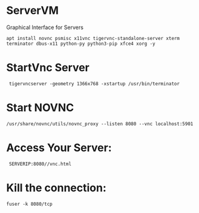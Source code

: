# ServerVM
Graphical Interface for Servers
       
    apt install novnc psmisc x11vnc tigervnc-standalone-server xterm terminator dbus-x11 python-py python3-pip xfce4 xorg -y
       
# StartVnc Server
     
     tigervncserver -geometry 1366x768 -xstartup /usr/bin/terminator

# Start NOVNC

    /usr/share/novnc/utils/novnc_proxy --listen 8080 --vnc localhost:5901

# Access Your Server:

     SERVERIP:8080//vnc.html
  
# Kill the connection:
    fuser -k 8080/tcp
